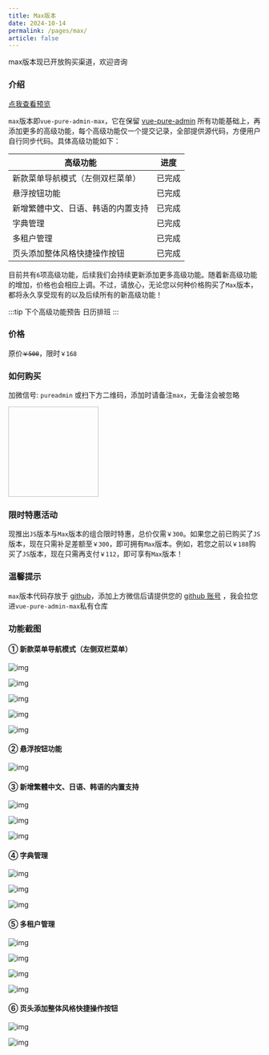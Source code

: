 ```yaml
---
title: Max版本
date: 2024-10-14
permalink: /pages/max/
article: false
---
```


<p>max版本现已开放购买渠道，欢迎咨询</p>

### 介绍

[点我查看预览](https://pure-admin.github.io/vue-pure-admin-max)

`max`版本即`vue-pure-admin-max`，它在保留 [vue-pure-admin](https://github.com/pure-admin/vue-pure-admin) 所有功能基础上，再添加更多的高级功能，每个高级功能仅一个提交记录，全部提供源代码，方便用户自行同步代码。具体高级功能如下：

| **高级功能**                       | **进度** |
| ---------------------------------- | -------- |
| 新款菜单导航模式（左侧双栏菜单）   | 已完成   |
| 悬浮按钮功能                       | 已完成   |
| 新增繁體中文、日语、韩语的内置支持 | 已完成   |
| 字典管理                           | 已完成   |
| 多租户管理                         | 已完成   |
| 页头添加整体风格快捷操作按钮       | 已完成   |

目前共有`6`项高级功能，后续我们会持续更新添加更多高级功能。随着新高级功能的增加，价格也会相应上调。不过，请放心，无论您以何种价格购买了`Max`版本，都将永久享受现有的以及后续所有的新高级功能！

:::tip 下个高级功能预告
日历排班
:::

### 价格

原价<span class="money-deleted">`￥500`</span>，限时`￥168` <span id="max-time" style="color: red" />

<script>
function padZero(num) {
  return num < 10 ? '0' + num : num;
}

function updateCountdown(isServer) {
  const now = new Date();
  const targetDate = new Date('2024-12-01T00:00:00');
  const diff = targetDate - now;

  if (diff <= 0) {
    if (!isServer) {
      document.getElementById('max-time').textContent = "已恢复原价";
    } else {
      console.log("已恢复原价");
    }
    clearInterval(intervalId);
    return;
  }

  const days = Math.floor(diff / (1000 * 60 * 60 * 24));
  const hours = Math.floor((diff % (1000 * 60 * 60 * 24)) / (1000 * 60 * 60));
  const minutes = Math.floor((diff % (1000 * 60 * 60)) / (1000 * 60));
  const seconds = Math.floor((diff % (1000 * 60)) / 1000);

  if (!isServer) {
    const element = document.getElementById('max-time');
    if (element) {
      element.textContent = `距离恢复原价还剩 ${padZero(days)} 天 ${padZero(hours)} 小时 ${padZero(minutes)} 分钟 ${padZero(seconds)} 秒`;
    }
  } else {
    console.log(`距离恢复原价还剩 ${padZero(days)} 天 ${padZero(hours)} 小时 ${padZero(minutes)} 分钟 ${padZero(seconds)} 秒`);
  }
}

const isServer = typeof window === 'undefined';

let intervalId = null;
if (!isServer) {
  intervalId = setInterval(() => updateCountdown(isServer), 1000);
} else {
  updateCountdown(isServer);
}
</script>

### 如何购买

加微信号: `pureadmin` 或扫下方二维码，添加时请备注`max`，无备注会被忽略

<img :src="$withBase('/img/support/addWx.jpg')" width="180px" height="180px" />

### 限时特惠活动

现推出`JS`版本与`Max`版本的组合限时特惠，总价仅需`￥300`。如果您之前已购买了`JS`版本，现在只需补足差额至`￥300`，即可拥有`Max`版本。例如，若您之前以`￥188`购买了`JS`版本，现在只需再支付`￥112`，即可享有`Max`版本！

### 温馨提示

`max`版本代码存放于 [github](https://github.com/)，添加上方微信后请提供您的 [github 账号](/pages/FAQ/#github账号在哪里看) ，我会拉您进`vue-pure-admin-max`私有仓库

### 功能截图

#### ① 新款菜单导航模式（左侧双栏菜单）

![img](~@alias/img/max/double/1.jpg)
<br />

![img](~@alias/img/max/double/2.jpg)
<br />

![img](~@alias/img/max/double/3.jpg)
<br />

![img](~@alias/img/max/double/4.jpg)
<br />

![img](~@alias/img/max/double/5.jpg)

#### ② 悬浮按钮功能

![img](~@alias/img/max/float-button/1.jpg)

#### ③ 新增繁體中文、日语、韩语的内置支持

![img](~@alias/img/max/locales/1.jpg)
<br />

![img](~@alias/img/max/locales/2.jpg)
<br />

![img](~@alias/img/max/locales/3.jpg)

#### ④ 字典管理

![img](~@alias/img/max/dict/1.jpg)
<br />

![img](~@alias/img/max/dict/2.jpg)
<br />

![img](~@alias/img/max/dict/3.jpg)

#### ⑤ 多租户管理

![img](~@alias/img/max/tenant/1.jpg)
<br />

![img](~@alias/img/max/tenant/2.jpg)
<br />

![img](~@alias/img/max/tenant/3.jpg)
<br />

![img](~@alias/img/max/tenant/4.jpg)

#### ⑥ 页头添加整体风格快捷操作按钮

![img](~@alias/img/max/overall-style/1.jpg)
<br />

![img](~@alias/img/max/overall-style/2.jpg)

<style scoped>
.money-deleted {
  position: relative;
  text-decoration: none;
}
.money-deleted::before {
  content: "";
  position: absolute;
  left: 0;
  bottom: 35%;
  width: 100%;
  height: 1px;
  background-color: black;
}
#max-time {
  margin-left: 1rem;
}
</style>
